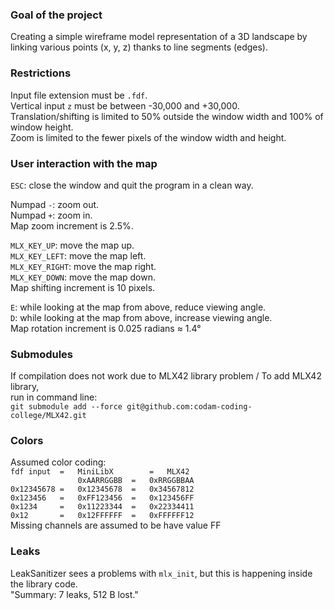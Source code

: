 ### Goal of the project  
Creating a simple wireframe model representation of a 3D landscape by linking various points (x, y, z) thanks to line segments (edges).  

### Restrictions   
Input file extension must be `.fdf`.  
Vertical input `z` must be between -30,000 and +30,000.  
Translation/shifting is limited to 50% outside the window width and 100% of window height.  
Zoom is limited to the fewer pixels of the window width and height.  

### User interaction with the map   
`ESC`: close the window and quit the program in a clean way.  

Numpad `-`: zoom out.  
Numpad `+`: zoom in.  
Map zoom increment is 2.5%.  

`MLX_KEY_UP`: move the map up.  
`MLX_KEY_LEFT`: move the map left.  
`MLX_KEY_RIGHT`: move the map right.  
`MLX_KEY_DOWN`: move the map down.  
Map shifting increment is 10 pixels.  

`E`: while looking at the map from above, reduce viewing angle.  
`D`: while looking at the map from above, increase viewing angle.  
Map rotation increment is 0.025 radians ≈ 1.4°  

### Submodules   
If compilation does not work due to MLX42 library problem / To add MLX42 library,  
run in command line:  
`git submodule add --force git@github.com:codam-coding-college/MLX42.git`

### Colors   
Assumed color coding:  
`fdf input	=	MiniLibX		=	MLX42`  
`				0xAARRGGBB	=	0xRRGGBBAA`  
`0x12345678	=	0x12345678	=	0x34567812`  
`0x123456	=	0xFF123456	=	0x123456FF`  
`0x1234		=	0x11223344	=	0x22334411`  
`0x12		=	0x12FFFFFF	=	0xFFFFFF12`  
Missing channels are assumed to be have value FF  

### Leaks   
LeakSanitizer sees a problems with `mlx_init`, but this is happening inside the library code.  
"Summary: 7 leaks, 512 B lost."
